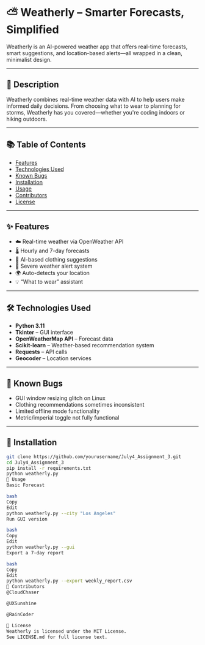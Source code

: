 # ⛅ Weatherly – Smarter Forecasts, Simplified

Weatherly is an AI-powered weather app that offers real-time forecasts, smart suggestions, and location-based alerts—all wrapped in a clean, minimalist design.

---

## 📖 Description

Weatherly combines real-time weather data with AI to help users make informed daily decisions. From choosing what to wear to planning for storms, Weatherly has you covered—whether you're coding indoors or hiking outdoors.

---

## 📚 Table of Contents

- [Features](#features)
- [Technologies Used](#technologies-used)
- [Known Bugs](#known-bugs)
- [Installation](#installation)
- [Usage](#usage)
- [Contributors](#contributors)
- [License](#license)

---

## ✨ Features

- ☁️ Real-time weather via OpenWeather API
- 🌡️ Hourly and 7-day forecasts
- 🧠 AI-based clothing suggestions
- 🚨 Severe weather alert system
- 🌍 Auto-detects your location
- 💡 “What to wear” assistant

---

## 🛠️ Technologies Used

- **Python 3.11**
- **Tkinter** – GUI interface
- **OpenWeatherMap API** – Forecast data
- **Scikit-learn** – Weather-based recommendation system
- **Requests** – API calls
- **Geocoder** – Location services

---

## 🐞 Known Bugs

- GUI window resizing glitch on Linux
- Clothing recommendations sometimes inconsistent
- Limited offline mode functionality
- Metric/imperial toggle not fully functional

---

## 🔧 Installation

```bash
git clone https://github.com/yourusername/July4_Assignment_3.git
cd July4_Assignment_3
pip install -r requirements.txt
python weatherly.py
🚀 Usage
Basic Forecast

bash
Copy
Edit
python weatherly.py --city "Los Angeles"
Run GUI version

bash
Copy
Edit
python weatherly.py --gui
Export a 7-day report

bash
Copy
Edit
python weatherly.py --export weekly_report.csv
👥 Contributors
@CloudChaser

@UXSunshine

@RainCoder

📜 License
Weatherly is licensed under the MIT License.
See LICENSE.md for full license text.


